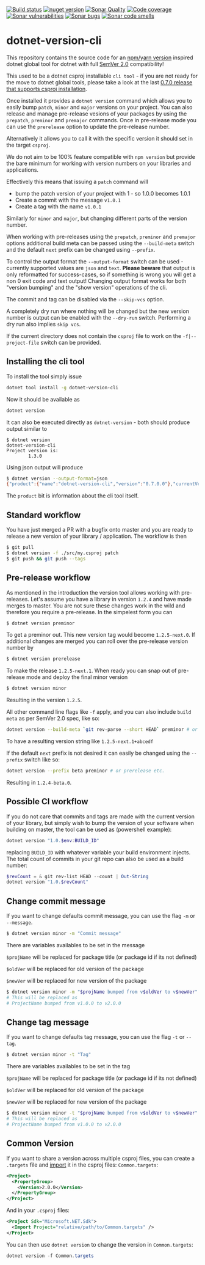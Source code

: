 [![Build status](https://ci.appveyor.com/api/projects/status/r50rbldhoil6pqk6/branch/master?svg=true)](https://ci.appveyor.com/project/nover/dotnet-version-cli/branch/master)
[![nuget version][nuget-image]][nuget-url]
[![Sonar Quality][sonarqualitylogo]][sonarqubelink]
[![Code coverage][sonarcoveragelogo]][sonarqubelink]
[![Sonar vulnerabilities][sonarvulnerabilitieslogo]][sonarqubelink]
[![Sonar bugs][sonarbugslogo]][sonarqubelink]
[![Sonar code smells][sonarcodesmellslogo]][sonarqubelink]

# dotnet-version-cli

This repository contains the source code for an [npm/yarn version][1] inspired dotnet global tool for dotnet with full [SemVer 2.0][semver2] compatibility!

This used to be a dotnet csproj installable `cli tool` - if you are not ready for the move to dotnet global tools, please take a look at the last [0.7.0 release that supports csproj installation](https://github.com/skarpdev/dotnet-version-cli/blob/v0.7.0/README.md).

Once installed it provides a `dotnet version` command which allows you to easily bump `patch`, `minor` and `major` versions on your project. You can also release and manage pre-release
vesions of your packages by using the `prepatch`, `preminor` and `premajor` commands. Once in pre-release mode you can use the `prerelease` option to update the pre-release number.

Alternatively it allows you to call it with the specific version it should set in the target `csproj`.

We do not aim to be 100% feature compatible with `npm version` but provide the bare minimum for working with version numbers on your libraries and applications.

Effectively this means that issuing a `patch` command will

- bump the patch version of your project with 1 - so 1.0.0 becomes 1.0.1
- Create a commit with the message `v1.0.1`
- Create a tag with the name `v1.0.1`

Similarly for `minor` and `major`, but changing different parts of the version number.

When working with pre-releases using the `prepatch`, `preminor` and `premajor` options additional build meta can be passed using the `--build-meta` switch and the default `next` prefix can be changed using `--prefix`.

To control the output format the `--output-format` switch can be used - currently supported values are `json` and `text`. **Please beware** that output is only reformatted for success-cases, so if something is wrong you will get a non 0 exit code and text output!
Changing output format works for both "version bumping" and the "show version" operations of the cli.

The commit and tag can be disabled via the `--skip-vcs` option.

A completely dry run where nothing will be changed but the new version number is output can be enabled with the `--dry-run` switch. Performing a dry run also implies `skip vcs`.

If the current directory does not contain the `csproj` file to work on the `-f|--project-file` switch can be provided.

## Installing the cli tool

To install the tool simply issue

```bash
dotnet tool install -g dotnet-version-cli
```

Now it should be available as

```bash
dotnet version
```

It can also be executed directly as `dotnet-version` - both should produce output similar to

```text
$ dotnet version
dotnet-version-cli
Project version is:
        1.3.0
```

Using json output will produce

```bash
$ dotnet version --output-format=json
{"product":{"name":"dotnet-version-cli","version":"0.7.0.0"},"currentVersion":"1.3.0","projectFile":"C:\\your\\stuff\\project.csproj"}
```

The `product` bit is information about the cli tool itself.

## Standard workflow

You have just merged a PR with a bugfix onto master and you are ready to release a new version of your library / application. The workflow is then

```bash
$ git pull
$ dotnet version -f ./src/my.csproj patch
$ git push && git push --tags
```

## Pre-release workflow

As mentioned in the introduction the version tool allows working with pre-releases.
Let's assume you have a library in version `1.2.4` and have made merges to master. You are not sure these changes work in the wild and therefore you require a
pre-release. In the simpelest form you can

```bash
$ dotnet version preminor
```

To get a preminor out. This new version tag would become `1.2.5-next.0`.
If additional changes are merged you can roll over the pre-release version number by
```bash
$ dotnet version prerelease
```
To make the release `1.2.5-next.1`.
When ready you can snap out of pre-release mode and deploy the final minor version
```bash
$ dotnet version minor
```
Resulting in the version `1.2.5`.

All other command line flags like `-f` apply, and you can also include `build meta` as per SemVer 2.0 spec, like so:
```bash
dotnet version --build-meta `git rev-parse --short HEAD` preminor # or prerelease etc.
```
To have a resulting version string like `1.2.5-next.1+abcedf`

If the default `next` prefix is not desired it can easily be changed using the `--prefix` switch like so:
```bash
dotnet version --prefix beta preminor # or prerelease etc.
```

Resulting in `1.2.4-beta.0`.

## Possible CI workflow

If you do not care that commits and tags are made with the current version of your library, but simply wish to bump the version of your software when building on master, the tool can be used as (powershell example):

```powershell
dotnet version "1.0.$env:BUILD_ID"
```

replacing `BUILD_ID` with whatever variable your build environment injects.
The total count of commits in your git repo can also be used as a build number:

```powershell
$revCount = & git rev-list HEAD --count | Out-String
dotnet version "1.0.$revCount"
```

## Change commit message

If you want to change defaults commit message, you can use the flag `-m` or `--message`.
```bash
$ dotnet version minor -m "Commit message"
```

There are variables availables to be set in the message

`$projName` will be replaced for package title (or package id if its not defined)

`$oldVer` will be replaced for old version of the package

`$newVer` will be replaced for new version of the package
```bash
$ dotnet version minor -m "$projName bumped from v$oldVer to v$newVer"
# This will be replaced as
# ProjectName bumped from v1.0.0 to v2.0.0
```


## Change tag message

If you want to change defaults tag message, you can use the flag `-t` or `--tag`.
```bash
$ dotnet version minor -t "Tag"
```

There are variables availables to be set in the tag

`$projName` will be replaced for package title (or package id if its not defined)

`$oldVer` will be replaced for old version of the package

`$newVer` will be replaced for new version of the package
```bash
$ dotnet version minor -t "$projName bumped from v$oldVer to v$newVer"
# This will be replaced as
# ProjectName bumped from v1.0.0 to v2.0.0
```

## Common Version
If you want to share a version across multiple csproj files, you can create a `.targets` file and [import](import) it in the csproj files:
`Common.targets`:
```xml
<Project>
  <PropertyGroup>
    <Version>2.0.0</Version>
  </PropertyGroup>
</Project>
```

And in your `.csproj` files:
```xml
<Project Sdk="Microsoft.NET.Sdk">
  <Import Project="relative/path/to/Common.targets" />
</Project>
```

You can then use `dotnet version` to change the version in `Common.targets`:
```powershell
dotnet version -f Common.targets
```

[1]: https://docs.npmjs.com/cli/version
[nuget-image]: https://img.shields.io/nuget/v/dotnet-version-cli.svg
[nuget-url]: https://www.nuget.org/packages/dotnet-version-cli
[semver2]: https://semver.org/spec/v2.0.0.html
[sonarqubelink]: https://sonarcloud.io/dashboard?id=skarpdev_dotnet-version-cli
[sonarqualitylogo]: https://sonarcloud.io/api/project_badges/measure?project=skarpdev_dotnet-version-cli&metric=alert_status
[sonarcoveragelogo]: https://sonarcloud.io/api/project_badges/measure?project=skarpdev_dotnet-version-cli&metric=coverage
[sonarvulnerabilitieslogo]: https://sonarcloud.io/api/project_badges/measure?project=skarpdev_dotnet-version-cli&metric=vulnerabilities
[sonarbugslogo]: https://sonarcloud.io/api/project_badges/measure?project=skarpdev_dotnet-version-cli&metric=bugs
[sonarcodesmellslogo]: https://sonarcloud.io/api/project_badges/measure?project=skarpdev_dotnet-version-cli&metric=code_smells
[import]: https://docs.microsoft.com/en-us/visualstudio/msbuild/import-element-msbuild?view=vs-2019
